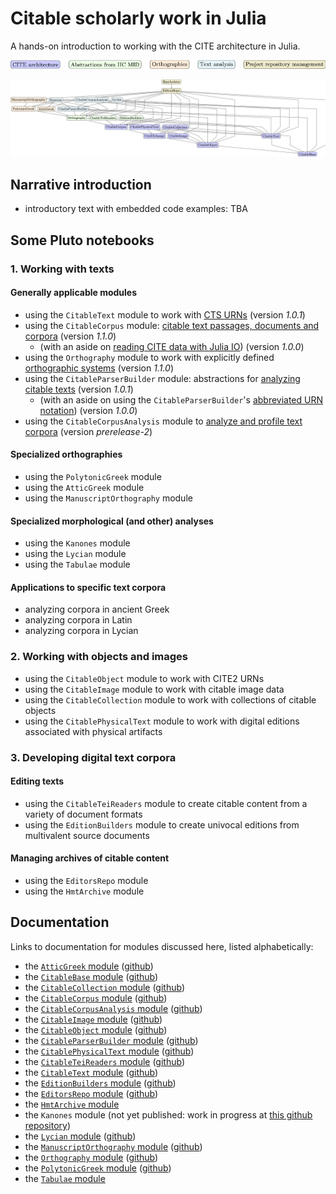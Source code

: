 # Citable scholarly work in Julia

A hands-on introduction to working with the CITE architecture in Julia.


![Color key](./colorkey.png)

![Modules graph](./modules-tikz.png)

## Narrative introduction

- introductory text with embedded code examples: TBA

## Some Pluto notebooks

### 1. Working with texts


#### Generally applicable modules

- using the `CitableText` module to work with [CTS URNs](./cts-urns.html) (version *1.0.1*)
- using the `CitableCorpus` module: [citable text passages, documents and corpora](./texts.html) (version *1.1.0*)
    - (with an aside on [reading CITE data with Julia IO](./julia_io.html)) (version *1.0.0*)
- using the `Orthography` module to work with explicitly defined [orthographic systems](./ortho.html) (version *1.1.0*)
- using the `CitableParserBuilder` module: abstractions for [analyzing citable texts](./textparsing.html) (version *1.0.1*)
    - (with an aside on using the `CitableParserBuilder`'s [abbreviated URN notation](./abbrurns.html))  (version *1.0.0*)
- using the `CitableCorpusAnalysis` module to [analyze and profile text corpora](./analysis.html)  (version *prerelease-2*)


#### Specialized orthographies

- using the `PolytonicGreek` module
- using the `AtticGreek` module
- using the `ManuscriptOrthography` module

#### Specialized morphological (and other) analyses

- using the `Kanones` module
- using the `Lycian` module
- using the `Tabulae` module

#### Applications to specific text corpora

- analyzing corpora in ancient Greek
- analyzing corpora in Latin
- analyzing corpora in Lycian

### 2. Working with objects and images

- using the `CitableObject` module to work with CITE2 URNs
- using the `CitableImage` module to work with citable image data
- using the `CitableCollection` module to work with collections of citable objects
- using the `CitablePhysicalText` module to work with digital editions associated with physical artifacts


### 3. Developing digital text corpora

#### Editing texts

- using the `CitableTeiReaders` module to create citable content from a variety of document formats
- using the `EditionBuilders` module to create univocal editions from multivalent source documents


#### Managing archives of citable content

- using the `EditorsRepo` module
- using the `HmtArchive` module

## Documentation



Links to documentation for modules discussed here, listed alphabetically:


- the [`AtticGreek` module](https://neelsmith.github.io/AtticGreek.jl/stable/) ([github](https://github.com/neelsmith/AtticGreek.jl))
- the [`CitableBase` module](https://cite-architecture.github.io/CitableBase.jl/stable/)  ([github](https://github.com/cite-architecture/CitableBase.jl))
- the [`CitableCollection` module](https://cite-architecture.github.io/CitableCollection.jl/stable/) ([github](https://github.com/cite-architecture/CitableCollection.jl))
- the [`CitableCorpus` module](https://cite-architecture.github.io/CitableCorpus.jl/stable/) ([github](https://github.com/cite-architecture/CitableCorpus.jl))
- the [`CitableCorpusAnalysis` module](https://neelsmith.github.io/CitableCorpusAnalysis.jl/stable/) ([github](https://github.com/neelsmith/CitableCorpusAnalysis.jl))
- the [`CitableImage` module](https://cite-architecture.github.io/CitableImage.jl/stable/) ([github](https://github.com/cite-architecture/CitableImage.jl))
- the [`CitableObject` module](https://cite-architecture.github.io/CitableObject.jl/stable/) ([github](https://github.com/cite-architecture/CitableObject.jl))
- the [`CitableParserBuilder` module](https://neelsmith.github.io/CitableParserBuilder.jl/stable/) ([github](https://github.com/neelsmith/CitableParserBuilder.jl))
- the [`CitablePhysicalText` module](https://cite-architecture.github.io/CitablePhysicalText.jl/stable/) ([github](https://github.com/cite-architecture/CitablePhysicalText.jl))
- the [`CitableTeiReaders` module](https://hcmid.github.io/CitableTeiReaders.jl/stable/) ([github](https://github.com/HCMID/CitableTeiReaders.jl))
- the [`CitableText` module](https://cite-architecture.github.io/CitableText.jl/stable/) ([github](https://github.com/cite-architecture/CitableText.jl))
- the [`EditionBuilders` module](https://hcmid.github.io/EditionBuilders.jl/stable/) ([github](https://github.com/HCMID/EditionBuilders.jl))
- the [`EditorsRepo` module](https://hcmid.github.io/EditorsRepo.jl/stable/) ([github](https://github.com/HCMID/EditorsRepo.jl))
- the [`HmtArchive` module](https://homermultitext.github.io/HmtArchive.jl/stable/)
- the `Kanones` module (not yet published: work in progress at [this github repository](https://github.com/neelsmith/Kanones.jl))
- the [`Lycian` module](https://neelsmith.github.io/Lycian.jl/stable/) ([github](https://github.com/neelsmith/Lycian.jl))
- the [`ManuscriptOrthography` module](https://homermultitext.github.io/ManuscriptOrthography.jl/stable/) ([github](https://github.com/homermultitext/ManuscriptOrthography.jl))
- the [`Orthography` module](https://hcmid.github.io/Orthography.jl/stable/) ([github](https://github.com/HCMID/Orthography.jl))
- the [`PolytonicGreek` module](https://neelsmith.github.io/PolytonicGreek.jl/stable/) ([github](https://github.com/neelsmith/PolytonicGreek.jl))
- the [`Tabulae` module](https://neelsmith.github.io/Tabulae.jl/stable/)
